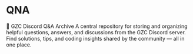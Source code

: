 # QNA
📘 GZC Discord Q&amp;A Archive A central repository for storing and organizing helpful questions, answers, and discussions from the GZC Discord server. Find solutions, tips, and coding insights shared by the community — all in one place.
